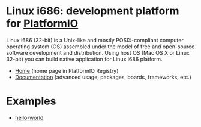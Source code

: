 
# Linux i686: development platform for [PlatformIO](https://platformio.org)

Linux i686 (32-bit) is a Unix-like and mostly POSIX-compliant computer operating system (OS) assembled under the model of free and open-source software development and distribution. Using host OS (Mac OS X or Linux 32-bit) you can build native application for Linux i686 platform.

* [Home](https://platformio.org/platforms/linux_i686) (home page in PlatformIO Registry)
* [Documentation](http://docs.platformio.org/page/platforms/linux_i686.html) (advanced usage, packages, boards, frameworks, etc.)

# Examples

* [hello-world](https://github.com/platformio/platform-linux_i686/tree/develop/examples/hello-world)
